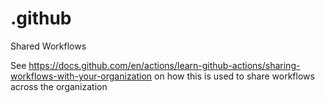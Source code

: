# .github
Shared Workflows

See https://docs.github.com/en/actions/learn-github-actions/sharing-workflows-with-your-organization on how this is used to share workflows across the organization
